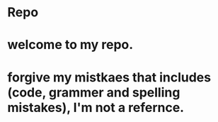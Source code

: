 # Repo
# welcome to my repo.
# forgive my mistkaes that includes (code, grammer and spelling mistakes), I'm not a refernce.
